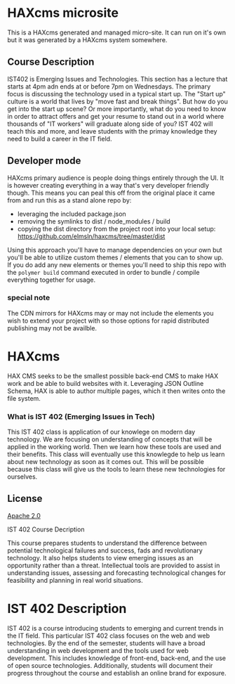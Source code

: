 # HAXcms microsite
This is a HAXcms generated and managed micro-site. It can run on it's own but it was generated by a HAXcms system somewhere.

## Course Description
IST402 is Emerging Issues and Technologies. This section has a lecture that starts at 4pm adn ends at or before 7pm on Wednesdays. The primary focus is discussing the technology used in a typical start up. The "Start up" culture is a world that lives by "move fast and break things". But how do you get into the start up scene? Or more importantly, what do you need to know in order to attract offers and get your resume to stand out in a world where thousands of "IT workers" will graduate along side of you? IST 402 will teach this and more, and leave students with the primay knowledge they need to build a career in the IT field.

## Developer mode
HAXcms primary audience is people doing things entirely through the UI. It is however creating everything in a way that's very developer friendly though. This means you can peal this off from the original place it came from and run this as a stand alone repo by:

- leveraging the included package.json
- removing the symlinks to dist / node_modules / build
- copying the dist directory from the project root into your local setup: https://github.com/elmsln/haxcms/tree/master/dist

Using this approach you'll have to manage dependencies on your own but you'll be able to utilize custom themes / elements that you can to show up. If you do add any new elements or themes you'll need to ship this repo with the `polymer build` command executed in order to bundle / compile everything together for usage.

### special note
The CDN mirrors for HAXcms may or may not include the elements you wish to extend your project with so those options for rapid distributed publishing may not be availble.

# HAXcms
HAX CMS seeks to be the smallest possible back-end CMS to make HAX work and be able to build websites with it. Leveraging JSON Outline Schema, HAX is able to author multiple pages, which it then writes onto the file system.

### What is IST 402 (Emerging Issues in Tech)
This IST 402 class is application of our knowlege on modern day technology. We are focusing on understanding of concepts that will be applied in the working world. Then we learn how these tools are used and their benefits. This class will eventually use this knowlegde to help us learn about new technology as soon as it comes out. This will be possible because this class will give us the tools to learn these new technologies for ourselves.

## License
[Apache 2.0](LICENSE.md)

IST 402 Course Decription

This course prepares students to understand the difference between potential technological failures and success, fads and revolutionary technology. It also helps students to view emerging issues as an opportunity rather than a threat. Intellectual tools are provided to assist in understanding issues, assessing and forecasting technological changes for feasibility and planning in real world situations.

# IST 402 Description
IST 402 is a course introducing students to emerging and current trends in the IT field. This particular IST 402 class focuses on the web and web technologies. By the end of the semester, students will have a broad understanding in web development and the tools used for web development. This includes knowledge of front-end, back-end, and the use of open source technologies. Additionally, students will document their progress throughout the course and establish an online brand for exposure.

